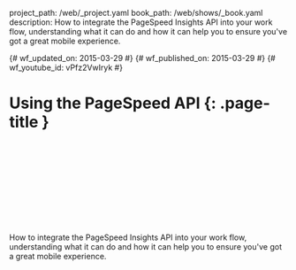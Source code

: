 project_path: /web/_project.yaml book_path: /web/shows/_book.yaml description: How to integrate the PageSpeed Insights API into your work flow, understanding what it can do and how it can help you to ensure you've got a great mobile experience.

{# wf_updated_on: 2015-03-29 #} {# wf_published_on: 2015-03-29 #} {# wf_youtube_id: vPfz2VwIryk #}

# Using the PageSpeed API {: .page-title }

<div class="video-wrapper">
  <iframe class="devsite-embedded-youtube-video" data-video-id="vPfz2VwIryk"
          data-autohide="1" data-showinfo="0" frameborder="0" allowfullscreen>
  </iframe>
</div>

How to integrate the PageSpeed Insights API into your work flow, understanding what it can do and how it can help you to ensure you've got a great mobile experience.